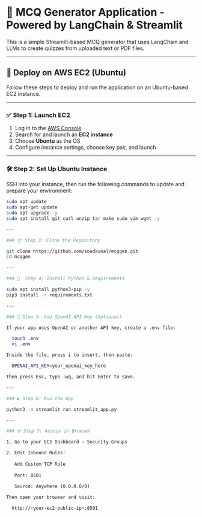 # 🧠 MCQ Generator Application - Powered by LangChain & Streamlit

This is a simple Streamlit-based MCQ generator that uses LangChain and LLMs to create quizzes from uploaded text or PDF files.

---

## 🚀 Deploy on AWS EC2 (Ubuntu)

Follow these steps to deploy and run the application on an Ubuntu-based EC2 instance.

---

### ✅ Step 1: Launch EC2

1. Log in to the [AWS Console](https://aws.amazon.com/console/)
2. Search for and launch an **EC2 instance**
3. Choose **Ubuntu** as the OS
4. Configure instance settings, choose key pair, and launch

---

### 🛠️ Step 2: Set Up Ubuntu Instance

SSH into your instance, then run the following commands to update and prepare your environment:

```bash
sudo apt update
sudo apt-get update
sudo apt upgrade -y
sudo apt install git curl unzip tar make sudo vim wget -y

---

### 📦 Step 3: Clone the Repository

git clone https://github.com/soodkunal/mcqgen.git
cd mcqgen

---

### 🐍  Step 4: Install Python & Requirements

sudo apt install python3-pip -y
pip3 install -r requirements.txt

---

### 🔑 Step 5: Add OpenAI API Key (Optional)

If your app uses OpenAI or another API key, create a .env file:

  touch .env
  vi .env

Inside the file, press i to insert, then paste:

  OPENAI_API_KEY=your_openai_key_here

Then press Esc, type :wq, and hit Enter to save.

---

### ▶️ Step 6: Run the App

python3 -m streamlit run streamlit_app.py

---

### 🌐 Step 7: Access in Browser

1. Go to your EC2 Dashboard → Security Groups

2. Edit Inbound Rules:
  
   Add Custom TCP Rule
    
   Port: 8501
    
   Source: Anywhere (0.0.0.0/0)

Then open your browser and visit:

  http://<your-ec2-public-ip>:8501
